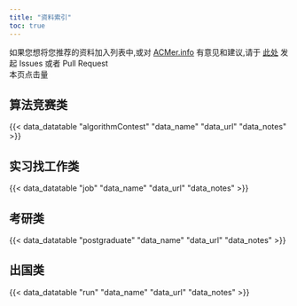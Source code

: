 ```yaml
---
title: "资料索引"
toc: true
---
```


如果您想将您推荐的资料加入列表中,或对 [ACMer.info](https://acmer.info/) 有意见和建议,请于 [此处](https://github.com/acmerindex/acmer-info) 发起 Issues 或者 Pull Request
<br/>
<span>本页点击量<span id="busuanzi_value_page_pv"></span>
## 算法竞赛类

{{< data_datatable "algorithmContest" "data_name" "data_url" "data_notes" >}}

## 实习找工作类
{{< data_datatable "job" "data_name" "data_url" "data_notes" >}}

## 考研类
{{< data_datatable "postgraduate" "data_name" "data_url" "data_notes" >}}

## 出国类
{{< data_datatable "run" "data_name" "data_url" "data_notes" >}}

